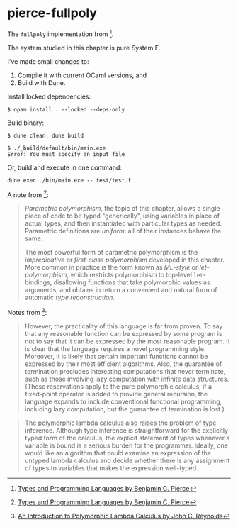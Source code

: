# pierce-fullpoly

The `fullpoly` implementation from [^1].

The system studied in this chapter is pure System F.

I've made small changes to:
1. Compile it with current OCaml versions, and
2. Build with Dune.

Install locked dependencies:

```
$ opam install . --locked --deps-only
```

Build binary:

```
$ dune clean; dune build

$ ./_build/default/bin/main.exe
Error: You must specify an input file
```

Or, build and execute in one command:

```
dune exec ./bin/main.exe -- test/test.f
```

A note from [^1]:

> _Parametric polymorphism_, the topic of this chapter, allows a single piece of
> code to be typed "generically", using variables in place of actual types, and
> then instantiated with particular types as needed. Parametric definitions
> are _uniform_: all of their instances behave the same.
>
> The most powerful form of parametric polymorphism is the _impredicative_
> or _first-class polymorphism_ developed in this chapter. More common
> in practice is the form known as _ML-style_ or _let-polymorphism_, which
> restricts polymorphism to top-level `let`-bindings, disallowing functions that
> take polymorphic values as arguments, and obtains in return a convenient
> and natural form of automatic _type reconstruction_.

Notes from [^2]:

> However, the practicality of this language is far from proven. To say that any reasonable
> function can be expressed by some program is not to say that it can be expressed by the
> most reasonable program. It is clear that the language requires a novel programming style.
> Moreover, it is likely that certain important functions cannot be expressed by their most
> efficient algorithms. Also, the guarantee of termination precludes interesting computations
> that never terminate, such as those involving lazy computation with infinite data structures.
> (These reservations apply to the pure polymorphic calculus; if a fixed-point operator is
> added to provide general recursion, the language expands to include conventional functional
> programming, including lazy computation, but the guarantee of termination is lost.)

> The polymorphic lambda calculus also raises the problem of type inference. 
> Although type inference is straightforward for the explicitly typed form of 
> the calculus, the explicit statement of types whenever a variable is bound 
> is a serious burden for the programmer. Ideally, one would like an algorithm 
> that could examine an expression of the untyped lambda calculus and decide 
> whether there is any assignment of types to variables that makes the 
> expression well-typed.

[^1]: [Types and Programming Languages by Benjamin C. Pierce](https://www.cis.upenn.edu/~bcpierce/tapl)
[^2]: [An Introduction to Polymorphic Lambda Calculus by John C. Reynolds](https://citeseerx.ist.psu.edu/viewdoc/summary?doi=10.1.1.7.9916)
